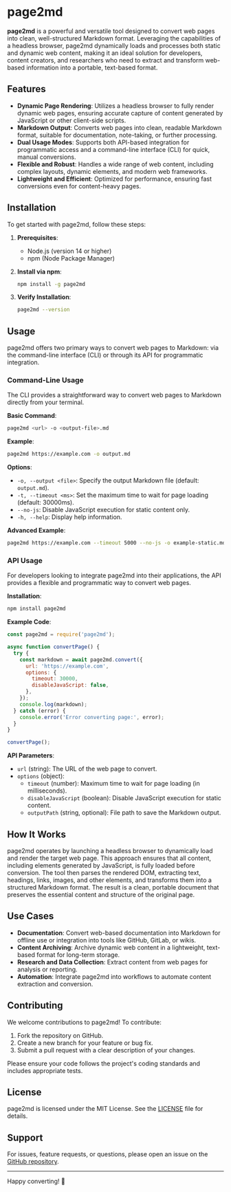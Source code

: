 # page2md

**page2md** is a powerful and versatile tool designed to convert web pages into clean, well-structured Markdown format. Leveraging the capabilities of a headless browser, page2md dynamically loads and processes both static and dynamic web content, making it an ideal solution for developers, content creators, and researchers who need to extract and transform web-based information into a portable, text-based format.

## Features

- **Dynamic Page Rendering**: Utilizes a headless browser to fully render dynamic web pages, ensuring accurate capture of content generated by JavaScript or other client-side scripts.
- **Markdown Output**: Converts web pages into clean, readable Markdown format, suitable for documentation, note-taking, or further processing.
- **Dual Usage Modes**: Supports both API-based integration for programmatic access and a command-line interface (CLI) for quick, manual conversions.
- **Flexible and Robust**: Handles a wide range of web content, including complex layouts, dynamic elements, and modern web frameworks.
- **Lightweight and Efficient**: Optimized for performance, ensuring fast conversions even for content-heavy pages.

## Installation

To get started with page2md, follow these steps:

1. **Prerequisites**:
   - Node.js (version 14 or higher)
   - npm (Node Package Manager)

2. **Install via npm**:
   ```bash
   npm install -g page2md
   ```

3. **Verify Installation**:
   ```bash
   page2md --version
   ```

## Usage

page2md offers two primary ways to convert web pages to Markdown: via the command-line interface (CLI) or through its API for programmatic integration.

### Command-Line Usage

The CLI provides a straightforward way to convert web pages to Markdown directly from your terminal.

**Basic Command**:
```bash
page2md <url> -o <output-file>.md
```

**Example**:
```bash
page2md https://example.com -o output.md
```

**Options**:
- `-o, --output <file>`: Specify the output Markdown file (default: `output.md`).
- `-t, --timeout <ms>`: Set the maximum time to wait for page loading (default: 30000ms).
- `--no-js`: Disable JavaScript execution for static content only.
- `-h, --help`: Display help information.

**Advanced Example**:
```bash
page2md https://example.com --timeout 5000 --no-js -o example-static.md
```

### API Usage

For developers looking to integrate page2md into their applications, the API provides a flexible and programmatic way to convert web pages.

**Installation**:
```bash
npm install page2md
```

**Example Code**:
```javascript
const page2md = require('page2md');

async function convertPage() {
  try {
    const markdown = await page2md.convert({
      url: 'https://example.com',
      options: {
        timeout: 30000,
        disableJavaScript: false,
      },
    });
    console.log(markdown);
  } catch (error) {
    console.error('Error converting page:', error);
  }
}

convertPage();
```

**API Parameters**:
- `url` (string): The URL of the web page to convert.
- `options` (object):
  - `timeout` (number): Maximum time to wait for page loading (in milliseconds).
  - `disableJavaScript` (boolean): Disable JavaScript execution for static content.
  - `outputPath` (string, optional): File path to save the Markdown output.

## How It Works

page2md operates by launching a headless browser to dynamically load and render the target web page. This approach ensures that all content, including elements generated by JavaScript, is fully loaded before conversion. The tool then parses the rendered DOM, extracting text, headings, links, images, and other elements, and transforms them into a structured Markdown format. The result is a clean, portable document that preserves the essential content and structure of the original page.

## Use Cases

- **Documentation**: Convert web-based documentation into Markdown for offline use or integration into tools like GitHub, GitLab, or wikis.
- **Content Archiving**: Archive dynamic web content in a lightweight, text-based format for long-term storage.
- **Research and Data Collection**: Extract content from web pages for analysis or reporting.
- **Automation**: Integrate page2md into workflows to automate content extraction and conversion.

## Contributing

We welcome contributions to page2md! To contribute:

1. Fork the repository on GitHub.
2. Create a new branch for your feature or bug fix.
3. Submit a pull request with a clear description of your changes.

Please ensure your code follows the project's coding standards and includes appropriate tests.

## License

page2md is licensed under the MIT License. See the [LICENSE](LICENSE) file for details.

## Support

For issues, feature requests, or questions, please open an issue on the [GitHub repository](https://github.com/marshalw/page2md).

---

Happy converting! 🚀